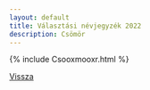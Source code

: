 ```yaml
---
layout: default
title: Választási névjegyzék 2022
description: Csömör
---
```


{% include Csooxmooxr.html %}

[Vissza](./)